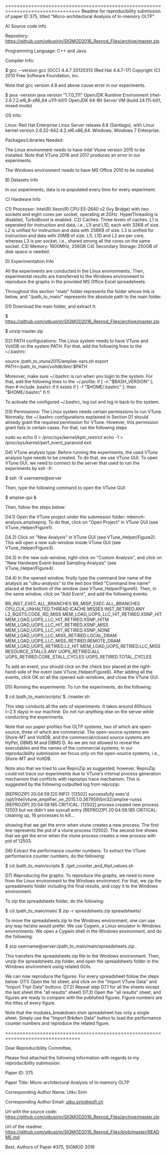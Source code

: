 ================================================================================
Readme for reproducibility submission of paper ID 375, titled "Micro-architectural Analysis of In-memory OLTP".

A) Source code info

Repository: https://github.com/utkusirin/SIGMOD2016_Reprod_Files/archive/master.zip

Programming Language: C++ and Java.

Compiler Info:

$ gcc --version
gcc (GCC) 4.4.7 20120313 (Red Hat 4.4.7-17)
Copyright (C) 2010 Free Software Foundation, Inc.

Note that gcc version 4.8 and above cause error in our experiments.

$ java -version
java version "1.7.0_111"
OpenJDK Runtime Environment (rhel-2.6.7.2.el6_8-x86_64 u111-b01)
OpenJDK 64-Bit Server VM (build 24.111-b01, mixed mode)

OS Info:

Linux: Red Hat Enterprise Linux Server release 6.8 (Santiago), with Linux kernel version 2.6.32-642.4.2.el6.x86_64.
Windows: Windows 7 Enterprise.

Packages/Libraries Needed:

The Linux environment needs to have Intel Vtune version 2015 to be installed. Note that VTune 2016 and 2017 produces an error in our experiments.

The Windows environment needs to have MS Office 2010 to be installed.

B) Datasets info

In our experiments, data is re-populated every time for every experiment.

C) Hardware Info

C1) Processor: Intel(R) Xeon(R) CPU E5-2640 v2 (Ivy Bridge) with two sockets and eight cores per socket, operating at 2GHz. HyperThreading is disabled, TurboBoost is enabled.
C2) Caches: Three levels of caches. L1 is seperated for instruction and data, i.e., L1I and L1D, each with 32KB of size. L2 is unified for instruction and data with 256KB of size. L3 is unified for instruction and data with 20MB of size. L1I, L1D and L2 are per core, whereas L3 is per socket, i.e., shared among all the cores on the same socket.
C3) Memory: 1600MHz, 256GB
C4) Secondary Storage: 250GB of disk space is needed.

D) Experimentation Info

All the experiments are conducted in the Linux environments. Then, experimental results are transferred to the Windows environment to reproduce the graphs in the provided MS Office Excel spreadsheets.

Throughout this section "main" folder represents the folder whose link is below, and "/path_to_main/" represents the absolute path to the main folder.

D1) Download the main folder, and extract it:

$ https://github.com/utkusirin/SIGMOD2016_Reprod_Files/archive/master.zip

$ unzip master.zip

D2) PATH configurations: The Linux system needs to have VTune and VoltDB on the system PATH. For that, add the following lines to the ~/.bashrc:

source /path_to_vtune2015/amplxe-vars.sh
export PATH=/path_to_main/voltdb/bin/:$PATH

Moreover, make sure ~/.bashrc is run when you login to the system. For that, add the following lines to the ~/.profile:
if [ -n "$BASH_VERSION" ]; then
    # include .bashrc if it exists
    if [ -f "$HOME/.bashrc" ]; then
        . "$HOME/.bashrc"
    fi
fi

To activate the configured ~/.bashrc, log out and log in back to the system.

D3) Permissions: The Linux system needs certain permissions to run VTune. Normally, the ~/.bashrc configurations explained in Section D1 should already grant the required permission for VTune. However, this permission grant fails in certain cases. For that, run the following steps

sudo su
echo 0 > /proc/sys/kernel/kptr_restrict
echo -1 > /proc/sys/kernel/perf_event_paranoid
exit

D4) VTune analysis type: Before running the experiments, the used VTune analysis type needs to be created. To do that, we use VTune GUI. To open VTune GUI, we need to connect to the server that used to run the experiments by ssh -X:

$ ssh -X username@server

Then, type the following command to open the VTune GUI:

$ amplxe-gui &

Then, follow the steps below:

D4.1) Open the VTune project under the submission folder: mbench-analysis.amplxeproj. To do that, click on "Open Project" in VTune GUI (see VTune_Helper/Figure1).

D4.2) Click on "New Analysis" in VTune GUI (see VTune_Helper/Figure2). This will open a new sub-window inside VTune GUI (see VTune_Helper/Figure3).

D4.3) In the new sub-window, right-click on "Custom Analysis", and click on "New Hardware Event-based Sampling Analysis" (see VTune_Helper/Figure4).

D4.4) In the opened window, firstly type the command line name of the analysis as "utku-analysis" to the text box titled "Command line name" placed at the bottom of the window (see VTune_Helper/Figure5). Then, in the same window, click on "Add Event", and add the following events:

BR_INST_EXEC.ALL_BRANCHES
BR_MISP_EXEC.ALL_BRANCHES
CPU_CLK_UNHALTED.THREAD
ICACHE.MISSES
INST_RETIRED.ANY
L2_RQSTS.CODE_RD_MISS
MEM_LOAD_UOPS_LLC_HIT_RETIRED.XSNP_HIT
MEM_LOAD_UOPS_LLC_HIT_RETIRED.XSNP_HITM
MEM_LOAD_UOPS_LLC_HIT_RETIRED.XSNP_MISS
MEM_LOAD_UOPS_LLC_HIT_RETIRED.XSNP_NONE
MEM_LOAD_UOPS_LLC_MISS_RETIRED.LOCAL_DRAM
MEM_LOAD_UOPS_LLC_MISS_RETIRED.REMOTE_DRAM
MEM_LOAD_UOPS_RETIRED.L2_HIT
MEM_LOAD_UOPS_RETIRED.LLC_MISS
RESOURCE_STALLS.ANY
UOPS_RETIRED.ALL
UOPS_RETIRED.CORE_STALL_CYCLES
UOPS_RETIRED.TOTAL_CYCLES

To add an event, you should click on the check box placed at the right-hand-side of the event (see VTune_Helper/Figure6). After adding all the events, click OK on all the opened sub-windows, and close the VTune GUI.

D5) Running the experiments: To run the experiments, do the following:

$ cd /path_to_main/scripts/
$ ./master.sh

This step conducts all the sets of experiments. It takes around 60hours (~2.5 days) in our machine. Do not run anything else on the server while conducting the experiments.

Note that our paper profiles five OLTP systems, two of which are open-source, three of which are commercial. The open-source systems are Shore-MT and VoltDB, and the commercial/closed source systems are HyPer, DBMS M and DBMS D. As we are not allowed to reveal the executables and the names of the commercial systems, in our reproducibility submission we focus only on the open-source systems, i.e., Shore-MT and VoltDB.

Note also that we tried to use ReproZip as suggested, however, ReproZip could not trace our experiments due to VTune's internal process generation mechanism that conflicts with reprozips trace mechanism. This is suggested by the following outputted log from reprozip:

[REPROZIP] 20:04:59.120 INFO: [12502] successfully exec'd /opt/intel/vtune_amplifier_xe_2015.1.0.367959/bin32/amplxe-runss
[REPROZIP] 20:04:59.185 CRITICAL: [12502] process created new process 12503 but we didn't see syscall entry
[REPROZIP] 20:04:59.185 CRITICAL: cleaning up, 16 processes to kill...

showing that we get the error when vtune creates a new process. The first line represents the pid of a vtune process (12502). The second line shows that we get the error when the vtune process creates a new process with pid of 12503.

D6) Extract the performance counter numbers: To extract the VTune performance counter numbers, do the following:

$ cd /path_to_main/scripts
$ ./get_counter_and_thpt_values.sh

D7) Reproducing the graphs: To reproduce the graphs, we need to move from the Linux environment to the Windows enviroment. For that, we zip the spreadsheets folder including the final results, and copy it to the Windows environment.

To zip the spreadsheets folder, do the following:

$ cd /path_to_main/main/
$ zip -r spreadsheets.zip spreadsheets/

To move the spreadsheets.zip to the Windows environment, one can use any way he/she would prefer. We use Cygwin, a Linux emulator in Windows environments. We open a Cygwin shell in the Windows environment, and do the following:

$ scp username@server:/path_to_main/main/spreadsheets.zip .

This transfers the spreadsheets.zip file to the Windows environment. Then, unzip the spreadsheets.zip folder, and open the spreadsheets folder in the Windows environment using related GUIs.

We can now reproduce the figures. For every spreadsheet follow the steps below:
    D7.1) Open the 1st sheet, and click on the "Import VTune Data" and "Import Thpt Data" buttons.
    D7.2) Repeat step D7.1 for all the sheets except the last sheet (the "all results" sheet)
    D7.3) Open the "all results" sheet, and figures are ready to compare with the published figures. Figure numbers are the titles of every figure.

Note that the modules_breakdown.xlsm spreadsheet has only a single sheet. Simply use the "Import Brkdwn Data" button to load the performance counter numbers and reproduce the related figure.

================================================================================

Dear Reproducibility Committee,

Please find attached the following information with regards to my reproducibility submission:

Paper ID: 375

Paper Title: Micro-architectural Analysis of In-memory OLTP

Corresponding Author Name: Utku Sirin

Corresponding Author Email: utku.sirin@epfl.ch

Url with the source code: https://github.com/utkusirin/SIGMOD2016_Reprod_Files/archive/master.zip

Url of the readme: https://github.com/utkusirin/SIGMOD2016_Reprod_Files/blob/master/README.md

Best,
Authors of Paper #375, SIGMOD 2016
